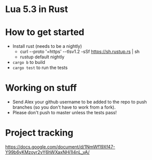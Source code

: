 # Lua 5.3 in Rust

# How to get started

  * Install rust (needs to be a nightly)
    * curl --proto '=https' --tlsv1.2 -sSf https://sh.rustup.rs | sh
    * rustup default nightly
  * `cargo b` to build
  * `cargo test` to run the tests

# Working on stuff

 * Send Alex your github username to be added to the repo to push branches (so you don't have to work from a fork).
 * Please don't push to master unless the tests pass!

# Project tracking

  https://docs.google.com/document/d/1NmWf19Xf47-Y99b6yKMzoyr2vY6hWXaxNHi1I4nL_vA/

